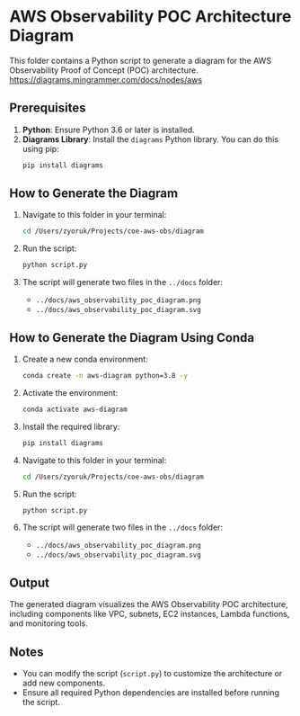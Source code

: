 # AWS Observability POC Architecture Diagram

This folder contains a Python script to generate a diagram for the AWS Observability Proof of Concept (POC) architecture.
https://diagrams.mingrammer.com/docs/nodes/aws

## Prerequisites

1. **Python**: Ensure Python 3.6 or later is installed.
2. **Diagrams Library**: Install the `diagrams` Python library. You can do this using pip:
   ```bash
   pip install diagrams
   ```

## How to Generate the Diagram

1. Navigate to this folder in your terminal:
   ```bash
   cd /Users/zyoruk/Projects/coe-aws-obs/diagram
   ```

2. Run the script:
   ```bash
   python script.py
   ```

3. The script will generate two files in the `../docs` folder:
   - `../docs/aws_observability_poc_diagram.png`
   - `../docs/aws_observability_poc_diagram.svg`

## How to Generate the Diagram Using Conda

1. Create a new conda environment:
   ```bash
   conda create -n aws-diagram python=3.8 -y
   ```

2. Activate the environment:
   ```bash
   conda activate aws-diagram
   ```

3. Install the required library:
   ```bash
   pip install diagrams
   ```

4. Navigate to this folder in your terminal:
   ```bash
   cd /Users/zyoruk/Projects/coe-aws-obs/diagram
   ```

5. Run the script:
   ```bash
   python script.py
   ```

6. The script will generate two files in the `../docs` folder:
   - `../docs/aws_observability_poc_diagram.png`
   - `../docs/aws_observability_poc_diagram.svg`

## Output

The generated diagram visualizes the AWS Observability POC architecture, including components like VPC, subnets, EC2 instances, Lambda functions, and monitoring tools.

## Notes

- You can modify the script (`script.py`) to customize the architecture or add new components.
- Ensure all required Python dependencies are installed before running the script.

